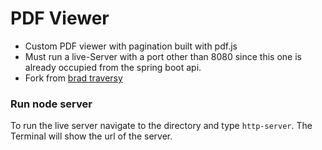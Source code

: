 # PDF Viewer

* Custom PDF viewer with pagination built with pdf.js
* Must run a live-Server with a port other than 8080 since this one is already occupied from the spring boot api.
* Fork from [brad traversy](https://github.com/bradtraversy/pdf_viewer.git)

### Run node server
To run the live server navigate to the directory and type `http-server`. The Terminal will show the url of the server.

